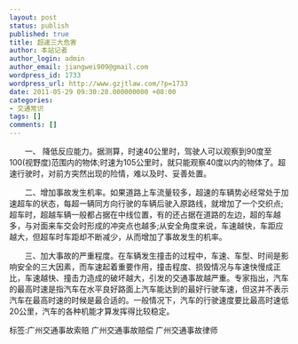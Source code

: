 ```yaml
---
layout: post
status: publish
published: true
title: 超速三大危害
author: 本站记者
author_login: admin
author_email: jiangwei909@gmail.com
wordpress_id: 1733
wordpress_url: http://www.gzjtlaw.com/?p=1733
date: 2011-05-29 09:30:28.000000000 +08:00
categories:
- 交通常识
tags: []
comments: []
---
```

　　一、 降低反应能力。据测算，时速40公里时，驾驶人可以观察到90度至100(视野度)范围内的物体;时速为105公里时，就只能观察40度以内的物体了。超速行驶时，对前方突然出现的险情，难以及时、妥善处置。　　二、增加事故发生机率。如果道路上车流量较多，超速的车辆势必经常处于加速超车的状态，每超一辆同方向行驶的车辆后驶入原路线，就增加了一个交织点;超车时，超越车辆一般都占据在中线位置，有的还占据在道路的左边，超的车越多，与对面来车交会时形成的冲突点也越多;从安全角度来说，车速越快，车距应越大，但超车时车距却不断减少，从而增加了事故发生的机率。　　三、加大事故的严重程度。在车辆发生撞击的过程中，车速、车型、时间是影响安全的三大因素，而车速起着重要作用，撞击程度、损毁情况与车速快慢成正比，车速越快、撞击力造成的破坏越大，引发的交通事故越严重。专家指出，汽车的最高时速是指汽车在水平良好路面上汽车能达到的最好行驶车速，但这并不表示汽车在最高时速的时候是最合适的。一般情况下，汽车的行驶速度要比最高时速低20公里，汽车的各种机能才算发挥得比较稳定。标签:广州交通事故索赔 广州交通事故赔偿 广州交通事故律师
